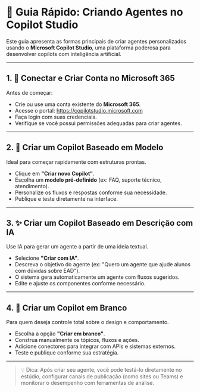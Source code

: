 # 🧠 Guia Rápido: Criando Agentes no Copilot Studio

Este guia apresenta as formas principais de criar agentes personalizados usando o **Microsoft Copilot Studio**, uma plataforma poderosa para desenvolver copilots com inteligência artificial.

---

## 1. 🔗 Conectar e Criar Conta no Microsoft 365

Antes de começar:

- Crie ou use uma conta existente do **Microsoft 365**.
- Acesse o portal: https://copilotstudio.microsoft.com
- Faça login com suas credenciais.
- Verifique se você possui permissões adequadas para criar agentes.

---

## 2. 🧠 Criar um Copilot Baseado em Modelo

Ideal para começar rapidamente com estruturas prontas.

- Clique em **"Criar novo Copilot"**.
- Escolha um **modelo pré-definido** (ex: FAQ, suporte técnico, atendimento).
- Personalize os fluxos e respostas conforme sua necessidade.
- Publique e teste diretamente na interface.

---

## 3. ✨ Criar um Copilot Baseado em Descrição com IA

Use IA para gerar um agente a partir de uma ideia textual.

- Selecione **"Criar com IA"**.
- Descreva o objetivo do agente (ex: "Quero um agente que ajude alunos com dúvidas sobre EAD").
- O sistema gera automaticamente um agente com fluxos sugeridos.
- Edite e ajuste os componentes conforme necessário.

---

## 4. 🧱 Criar um Copilot em Branco

Para quem deseja controle total sobre o design e comportamento.

- Escolha a opção **"Criar em branco"**.
- Construa manualmente os tópicos, fluxos e ações.
- Adicione conectores para integrar com APIs e sistemas externos.
- Teste e publique conforme sua estratégia.

---

> 💡 Dica: Após criar seu agente, você pode testá-lo diretamente no estúdio, configurar canais de publicação (como sites ou Teams) e monitorar o desempenho com ferramentas de análise.

